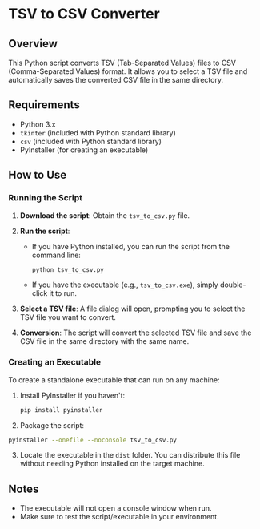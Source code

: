 # TSV to CSV Converter

## Overview
This Python script converts TSV (Tab-Separated Values) files to CSV (Comma-Separated Values) format. It allows you to select a TSV file and automatically saves the converted CSV file in the same directory.

## Requirements
- Python 3.x
- `tkinter` (included with Python standard library)
- `csv` (included with Python standard library)
- PyInstaller (for creating an executable)

## How to Use

### Running the Script
1. **Download the script**: Obtain the `tsv_to_csv.py` file.
2. **Run the script**:
   - If you have Python installed, you can run the script from the command line:
     ```bash
     python tsv_to_csv.py
     ```
   - If you have the executable (e.g., `tsv_to_csv.exe`), simply double-click it to run.

3. **Select a TSV file**: A file dialog will open, prompting you to select the TSV file you want to convert.

4. **Conversion**: The script will convert the selected TSV file and save the CSV file in the same directory with the same name.

### Creating an Executable
To create a standalone executable that can run on any machine:
1. Install PyInstaller if you haven't:
   ```bash
   pip install pyinstaller
2. Package the script:
```bash
pyinstaller --onefile --noconsole tsv_to_csv.py
```
3. Locate the executable in the `dist` folder. You can distribute this file without needing Python installed on the target machine.

## Notes

-   The executable will not open a console window when run.
-   Make sure to test the script/executable in your environment.